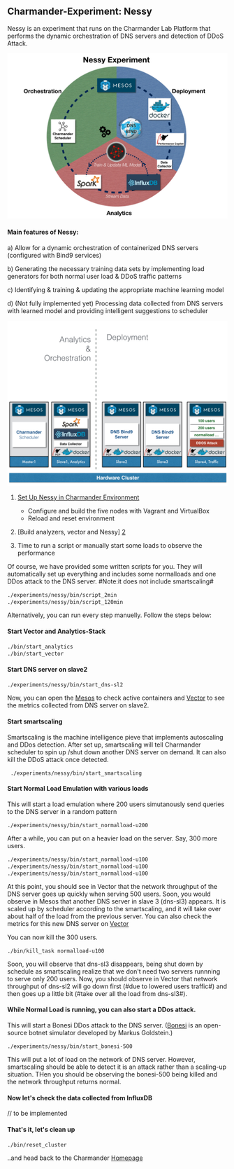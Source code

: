 Charmander-Experiment: Nessy
----------------------------

Nessy is an experiment that runs on the Charmander Lab Platform that performs the dynamic orchestration of DNS servers and detection of DDoS Attack. 


![image](https://github.com/att-innovate/charmander-experiment-nessy/blob/master/docs/Nessy.jpg?raw=true)


#### Main features of Nessy:
a) Allow for a dynamic orchestration of containerized DNS servers (configured with Bind9 services) 
    
b) Generating the necessary training data sets by implementing load generators for both normal user load & DDoS traffic patterns
    
c) Identifying & training & updating the appropriate machine learning model
    
d) (Not fully implemented yet) Processing data collected from DNS servers with learned model and providing intelligent suggestions to scheduler


![image](https://github.com/att-innovate/charmander-experiment-nessy/blob/master/docs/Nessy_Implementation.jpg?raw=true)


1. [Set Up Nessy in Charmander Environment][1]

    - Configure and build the five nodes with Vagrant and VirtualBox
    - Reload and reset environment

2. [Build analyzers, vector and Nessy] [2] 


3. Time to run a script or manually start some loads to observe the performance


Of course, we have provided some written scripts for you. They will automatically set up everything and includes some normalloads and one DDos attack to the DNS server. 
#Note:it does not include smartscaling#

    ./experiments/nessy/bin/script_2min
    ./experiments/nessy/bin/script_120min


Alternatively, you can run every step manuelly. Follow the steps below:

#### Start Vector and Analytics-Stack
  
    ./bin/start_analytics
    ./bin/start_vector

#### Start DNS server on slave2

    ./experiments/nessy/bin/start_dns-sl2

Now, you can open the [Mesos](http://172.31.1.11:5050/#/) to check active containers and [Vector](http://http://172.31.2.11:31790/#/?host=slave2&hostspec=localhost) to see the metrics collected from DNS server on slave2.


#### Start smartscaling 
Smartscaling is the machine intelligence pieve that implements autoscaling and DDos detection. After set up, smartscaling will tell Charmander scheduler to spin up /shut down another DNS server on demand. It can also kill the DDoS attack once detected.

	
	 ./experiments/nessy/bin/start_smartscaling


#### Start Normal Load Emulation with various loads
This will start a load emulation where 200 users simutanously send queries to the DNS server in a random pattern

    ./experiments/nessy/bin/start_normalload-u200


After a while, you can put on a heavier load on the server. Say, 300 more users.
    
    ./experiments/nessy/bin/start_normalload-u100
    ./experiments/nessy/bin/start_normalload-u100
    ./experiments/nessy/bin/start_normalload-u100

At this point, you should see in Vector that the network throughput of the DNS server goes up quickly when serving 500 users. Soon, you would observe in Mesos that another DNS server in slave 3 (dns-sl3) appears. It is scaled up by scheduler according to the smartscaling, and it will take over about half of the load from the previous server. You can also check the metrics for this new DNS server on [Vector](http://172.31.2.11:31790/#/?host=slave3&hostspec=localhost)


You can now kill the 300 users.

    ./bin/kill_task normalload-u100

Soon, you will observe that dns-sl3 disappears, being shut down by schedule as smartscaling realize that we don't need two servers runnning to serve only 200 users. Now, you should observe in Vector that network throughput of dns-sl2 will go down first (#due to lowered users traffic#) and then goes up a little bit (#take over all the load from dns-sl3#).

#### While Normal Load is running, you can also start a DDos attack.

This will start a Bonesi DDos attack to the DNS server. ([Bonesi](https://github.com/markus-go/bonesi) is an open-source botnet simulator developed by Markus Goldstein.)

    ./experiments/nessy/bin/start_bonesi-500
    
This will put a lot of load on the network of DNS server. However, smartscaling should be able to detect it is an attack rather than a scaling-up situation. THen you should be observing the bonesi-500 being killed and the network throughput returns normal.

#### Now let's check the data collected from InfluxDB

// to be implemented

 

#### That's it, let's clean up

    ./bin/reset_cluster

..and head back to the Charmander [Homepage](https://github.com/att-innovate/charmander/)


[1]: https://github.com/att-innovate/charmander-experiment-nessy/blob/master/docs/SETUPNESSYNODES.md
[2]: https://github.com/att-innovate/charmander-experiment-nessy/blob/master/docs/BUILDNESSY.md
